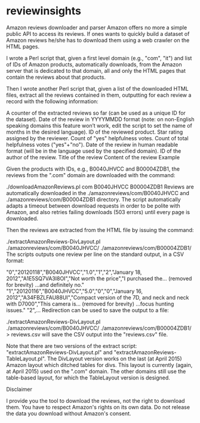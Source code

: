 
# reviewinsights
Amazon reviews downloader and parser
Amazon offers no more a simple public API to access its reviews. If ones wants to quickly build a dataset of Amazon reviews he/she has to download them using a web crawler on the HTML pages.

I wrote a Perl script that, given a first level domain (e.g., "com", "it") and list of IDs of Amazon products, automatically downloads, from the Amazon server that is dedicated to that domain, all and only the HTML pages that contain the reviews about that products.

Then I wrote another Perl script that, given a list of the downloaded HTML files, extract all the reviews contained in them, outputting for each review a record with the following information:

A counter of the extracted reviews so far (can be used as a unique ID for the dataset).
Date of the review in YYYYMMDD format (note: on non-English speaking domains this feature won’t work, edit the script to set the name of months in the desired language).
ID of the reviewed product.
Star rating assigned by the reviewer.
Count of "yes" helpfulness votes.
Count of total helpfulness votes ("yes"+"no").
Date of the review in human readable format (will be in the language used by the specified domain).
ID of the author of the review.
Title of the review
Content of the review
Example

Given the products with IDs, e.g., B0040JHVCC and B00004ZDB1, the reviews from the ".com" domain are downloaded with the command:

./downloadAmazonReviews.pl com B0040JHVCC B00004ZDB1
Reviews are automatically downloaded in the ./amazonreviews/com/B0040JHVCC and ./amazonreviews/com/B00004ZDB1 directory. The script automatically adapts a timeout between download requests in order to be polite with Amazon, and also retries failing downloads (503 errors) until every page is downloaded.

Then the reviews are extracted from the HTML file by issuing the command:

./extractAmazonReviews-DivLayout.pl ./amazonreviews/com/B0040JHVCC/ ./amazonreviews/com/B00004ZDB1/
The scripts outputs one review per line on the standard output, in a CSV format:

"0","20120118","B0040JHVCC","1.0","1","2","January 18, 2012","A1E5SQ7VA3I8OI","Not worth the price","I purchased the... (removed for brevity)  ...and definitely no."
"1","20120116","B0040JHVCC","5.0","0","0","January 16, 2012","A34FBZLFAU88UI","Compact version of the 7D, and neck and neck with D7000","This camera is... (removed for brevity) ...focus hunting issues."
"2",...
Redirection can be used to save the output to a file:

./extractAmazonReviews-DivLayout.pl ./amazonreviews/com/B0040JHVCC/ ./amazonreviews/com/B00004ZDB1/ > reviews.csv 
will save the CSV output into the "reviews.csv" file.

Note that there are two versions of the extract script: "extractAmazonReviews-DivLayout.pl" and "extractAmazonReviews-TableLayout.pl". The DivLayout version works on the last (at April 2015) Amazon layout which ditched tables for divs. This layout is currently (again, at April 2015) used on the ".com" domain. The other domains still use the table-based layout, for which the TableLayout version is designed.

Disclaimer

I provide you the tool to download the reviews, not the right to download them. You have to respect Amazon's rights on its own data. Do not release the data you download without Amazon's consent.


